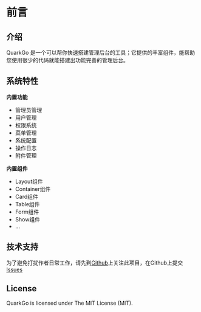 # 前言

## 介绍
QuarkGo 是一个可以帮你快速搭建管理后台的工具；它提供的丰富组件，能帮助您使用很少的代码就能搭建出功能完善的管理后台。

## 系统特性

**内置功能**
* 管理员管理
* 用户管理
* 权限系统
* 菜单管理
* 系统配置
* 操作日志
* 附件管理

**内置组件**
* Layout组件
* Container组件
* Card组件
* Table组件
* Form组件
* Show组件
* ...

## 技术支持
为了避免打扰作者日常工作，请先到[Github](https://github.com/quarkcms/quark-go)上关注此项目，在Github上提交[Issues](https://github.com/quarkcms/quark-go/v2/issues)

## License
QuarkGo is licensed under The MIT License (MIT).